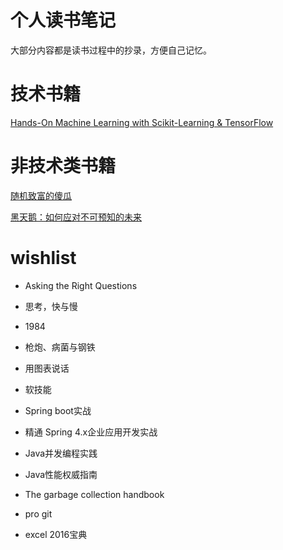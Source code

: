 # 个人读书笔记
大部分内容都是读书过程中的抄录，方便自己记忆。

# 技术书籍
[Hands-On Machine Learning with Scikit-Learning & TensorFlow](https://github.com/bluedesire/book-comments/wiki/Hands-On-Machine-Learning-with-Scikit-Learn-&-TensorFlow)

# 非技术类书籍
[随机致富的傻瓜](https://github.com/bluedesire/book-comments/wiki/%E9%9A%8F%E6%9C%BA%E8%87%B4%E5%AF%8C%E7%9A%84%E5%82%BB%E7%93%9C)

[黑天鹅：如何应对不可预知的未来](https://github.com/bluedesire/book-comments/wiki/%E9%BB%91%E5%A4%A9%E9%B9%85%EF%BC%9A%E5%A6%82%E4%BD%95%E5%BA%94%E5%AF%B9%E4%B8%8D%E5%8F%AF%E9%A2%84%E7%9F%A5%E7%9A%84%E6%9C%AA%E6%9D%A5)


# wishlist
- Asking the Right Questions
- 思考，快与慢
- 1984
- 枪炮、病菌与钢铁
- 用图表说话
- 软技能

- Spring boot实战
- 精通 Spring 4.x企业应用开发实战
- Java并发编程实践
- Java性能权威指南
- The garbage collection handbook
- pro git
- excel 2016宝典
